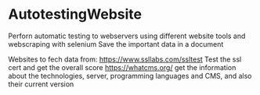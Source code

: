 # AutotestingWebsite
Perforn automatic testing to webservers using different website tools and webscraping with selenium
Save the important data in a document 

Websites to fech data from:
https://www.ssllabs.com/ssltest
  Test the ssl cert and get the overall score
https://whatcms.org/
  get the information about the technologies, server, programming languages and CMS, and also their current version
  
